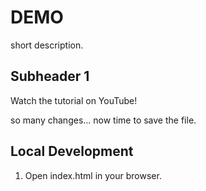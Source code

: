 # DEMO

short description.

## Subheader 1

Watch the tutorial on YouTube!

so many changes...
now time to save the file.

## Local Development

1. Open index.html in your browser.
